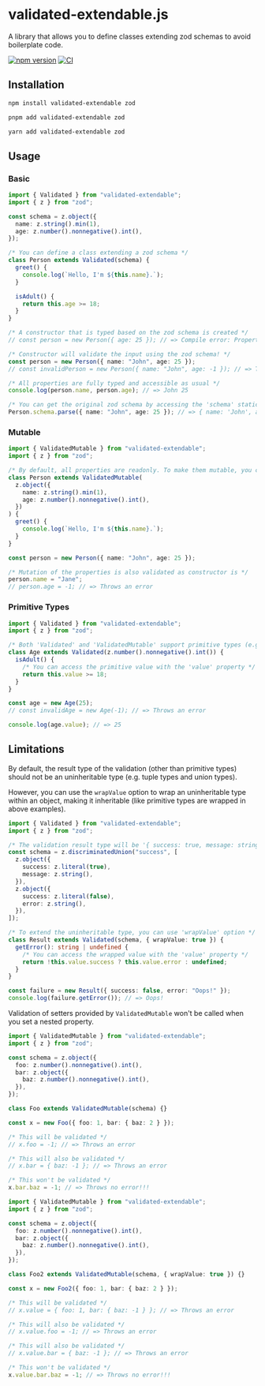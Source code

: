 # validated-extendable.js

A library that allows you to define classes extending zod schemas to avoid boilerplate code.

[![npm version](https://badge.fury.io/js/validated-extendable.svg)](https://badge.fury.io/js/validated-extendable)
[![CI](https://github.com/takagiy/validated-extendable.js/actions/workflows/ci.yaml/badge.svg)](https://github.com/takagiy/validated-extendable.js/actions/workflows/ci.yaml)

## Installation

```bash
npm install validated-extendable zod
```

```bash
pnpm add validated-extendable zod
```

```bash
yarn add validated-extendable zod
```

## Usage

### Basic

```typescript
import { Validated } from "validated-extendable";
import { z } from "zod";

const schema = z.object({
  name: z.string().min(1),
  age: z.number().nonnegative().int(),
});

/* You can define a class extending a zod schema */
class Person extends Validated(schema) {
  greet() {
    console.log(`Hello, I'm ${this.name}.`);
  }

  isAdult() {
    return this.age >= 18;
  }
}

/* A constructor that is typed based on the zod schema is created */
// const person = new Person({ age: 25 }); // => Compile error: Property 'name' is missing in type '{ age: number; }' but required in type '{ name: string; age: number; }'.

/* Constructor will validate the input using the zod schema! */
const person = new Person({ name: "John", age: 25 });
// const invalidPerson = new Person({ name: "John", age: -1 }); // => Throws an error

/* All properties are fully typed and accessible as usual */
console.log(person.name, person.age); // => John 25

/* You can get the original zod schema by accessing the 'schema' static property */
Person.schema.parse({ name: "John", age: 25 }); // => { name: 'John', age: 25 }
```

### Mutable

```typescript
import { ValidatedMutable } from "validated-extendable";
import { z } from "zod";

/* By default, all properties are readonly. To make them mutable, you can use 'ValidatedMutable' instead of 'Validated'. */
class Person extends ValidatedMutable(
  z.object({
    name: z.string().min(1),
    age: z.number().nonnegative().int(),
  })
) {
  greet() {
    console.log(`Hello, I'm ${this.name}.`);
  }
}

const person = new Person({ name: "John", age: 25 });

/* Mutation of the properties is also validated as constructor is */
person.name = "Jane";
// person.age = -1; // => Throws an error
```

### Primitive Types

```typescript
import { Validated } from "validated-extendable";
import { z } from "zod";

/* Both 'Validated' and 'ValidatedMutable' support primitive types (e.g. z.string(), z.number(), z.boolean(), ...) */
class Age extends Validated(z.number().nonnegative().int()) {
  isAdult() {
    /* You can access the primitive value with the 'value' property */
    return this.value >= 18;
  }
}

const age = new Age(25);
// const invalidAge = new Age(-1); // => Throws an error

console.log(age.value); // => 25
```

## Limitations

By default, the result type of the validation (other than primitive types) should not be an uninheritable type (e.g. tuple types and union types).

However, you can use the `wrapValue` option to wrap an uninheritable type within an object, making it inheritable (like primitive types are wrapped in above examples).

```typescript
import { Validated } from "validated-extendable";
import { z } from "zod";

/* The validation result type will be '{ success: true, message: string } | { success: false, error: string }' */
const schema = z.discriminatedUnion("success", [
  z.object({
    success: z.literal(true),
    message: z.string(),
  }),
  z.object({
    success: z.literal(false),
    error: z.string(),
  }),
]);

/* To extend the uninheritable type, you can use 'wrapValue' option */
class Result extends Validated(schema, { wrapValue: true }) {
  getError(): string | undefined {
    /* You can access the wrapped value with the 'value' property */
    return !this.value.success ? this.value.error : undefined;
  }
}

const failure = new Result({ success: false, error: "Oops!" });
console.log(failure.getError()); // => Oops!
```

Validation of setters provided by `ValidatedMutable` won't be called when you set a nested property.

```typescript
import { ValidatedMutable } from "validated-extendable";
import { z } from "zod";

const schema = z.object({
  foo: z.number().nonnegative().int(),
  bar: z.object({
    baz: z.number().nonnegative().int(),
  }),
});

class Foo extends ValidatedMutable(schema) {}

const x = new Foo({ foo: 1, bar: { baz: 2 } });

/* This will be validated */
// x.foo = -1; // => Throws an error

/* This will also be validated */
// x.bar = { baz: -1 }; // => Throws an error

/* This won't be validated */
x.bar.baz = -1; // => Throws no error!!!
```

```typescript
import { ValidatedMutable } from "validated-extendable";
import { z } from "zod";

const schema = z.object({
  foo: z.number().nonnegative().int(),
  bar: z.object({
    baz: z.number().nonnegative().int(),
  }),
});

class Foo2 extends ValidatedMutable(schema, { wrapValue: true }) {}

const x = new Foo2({ foo: 1, bar: { baz: 2 } });

/* This will be validated */
// x.value = { foo: 1, bar: { baz: -1 } }; // => Throws an error

/* This will also be validated */
// x.value.foo = -1; // => Throws an error

/* This will also be validated */
// x.value.bar = { baz: -1 }; // => Throws an error

/* This won't be validated */
x.value.bar.baz = -1; // => Throws no error!!!
```
